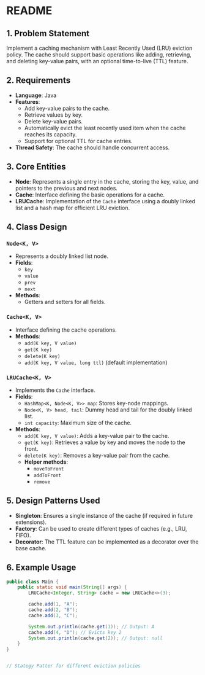 # README

## 1. Problem Statement
Implement a caching mechanism with Least Recently Used (LRU) eviction policy. The cache should support basic operations like adding, retrieving, and deleting key-value pairs, with an optional time-to-live (TTL) feature.

## 2. Requirements
- **Language**: Java
- **Features**:
  - Add key-value pairs to the cache.
  - Retrieve values by key.
  - Delete key-value pairs.
  - Automatically evict the least recently used item when the cache reaches its capacity.
  - Support for optional TTL for cache entries.
- **Thread Safety**: The cache should handle concurrent access.

## 3. Core Entities
- **Node**: Represents a single entry in the cache, storing the key, value, and pointers to the previous and next nodes.
- **Cache**: Interface defining the basic operations for a cache.
- **LRUCache**: Implementation of the `Cache` interface using a doubly linked list and a hash map for efficient LRU eviction.

## 4. Class Design
### `Node<K, V>`
- Represents a doubly linked list node.
- **Fields**:
  - `key`
  - `value`
  - `prev`
  - `next`
- **Methods**:
  - Getters and setters for all fields.

### `Cache<K, V>`
- Interface defining the cache operations.
- **Methods**:
  - `add(K key, V value)`
  - `get(K key)`
  - `delete(K key)`
  - `add(K key, V value, long ttl)` (default implementation)

### `LRUCache<K, V>`
- Implements the `Cache` interface.
- **Fields**:
  - `HashMap<K, Node<K, V>> map`: Stores key-node mappings.
  - `Node<K, V> head, tail`: Dummy head and tail for the doubly linked list.
  - `int capacity`: Maximum size of the cache.
- **Methods**:
  - `add(K key, V value)`: Adds a key-value pair to the cache.
  - `get(K key)`: Retrieves a value by key and moves the node to the front.
  - `delete(K key)`: Removes a key-value pair from the cache.
  - **Helper methods**:
    - `moveToFront`
    - `addToFront`
    - `remove`

## 5. Design Patterns Used
- **Singleton**: Ensures a single instance of the cache (if required in future extensions).
- **Factory**: Can be used to create different types of caches (e.g., LRU, FIFO).
- **Decorator**: The TTL feature can be implemented as a decorator over the base cache.

## 6. Example Usage
```java
public class Main {
    public static void main(String[] args) {
        LRUCache<Integer, String> cache = new LRUCache<>(3);

        cache.add(1, "A");
        cache.add(2, "B");
        cache.add(3, "C");

        System.out.println(cache.get(1)); // Output: A
        cache.add(4, "D"); // Evicts key 2
        System.out.println(cache.get(2)); // Output: null
    }
}


// Stategy Patter for different eviction policies